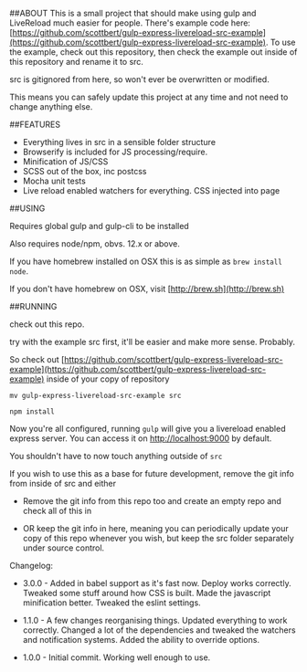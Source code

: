 ##ABOUT
This is a small project that should make using gulp and LiveReload much easier
for people. There's example code here: [https://github.com/scottbert/gulp-express-livereload-src-example](https://github.com/scottbert/gulp-express-livereload-src-example). To use the example,
check out this repository, then check the example out inside of this repository
and rename it to src.

src is gitignored from here, so won't ever be overwritten or modified.

This means you can safely update this project at any time and not need to
change anything else.

##FEATURES
* Everything lives in src in a sensible folder structure
* Browserify is included for JS processing/require.
* Minification of JS/CSS
* SCSS out of the box, inc postcss
* Mocha unit tests
* Live reload enabled watchers for everything. CSS injected into page 

##USING

Requires global gulp and gulp-cli to be installed

Also requires node/npm, obvs. 12.x or above.

If you have homebrew installed on OSX this is as simple as `brew install node`.

If you don't have homebrew on OSX, visit [http://brew.sh](http://brew.sh)

##RUNNING

check out this repo.

try with the example src first, it'll be easier and make more sense. Probably.

So check out [https://github.com/scottbert/gulp-express-livereload-src-example](https://github.com/scottbert/gulp-express-livereload-src-example) inside of your copy of repository

`mv gulp-express-livereload-src-example src`

`npm install`

Now you're all configured, running `gulp` will give you a livereload enabled express server. You can access it on
[http://localhost:9000](http://localhost:9000) by default.

You shouldn't have to now touch anything outside of `src`

If you wish to use this as a base for future development, remove the git info
from inside of src and either

* Remove the git info from this repo too and create an empty repo and check all of this in

* OR keep the git info in here, meaning you can periodically update your copy
of this repo whenever you wish, but keep the src folder separately under source control.

Changelog:

* 3.0.0 - Added in babel support as it's fast now. Deploy works correctly. Tweaked some stuff around how CSS is built. Made the javascript minification better. Tweaked the eslint settings.
* 1.1.0 - A few changes reorganising things. Updated everything to work correctly.
Changed a lot of the dependencies and tweaked the watchers and notification systems. Added the ability to override options.

* 1.0.0 - Initial commit. Working well enough to use.
